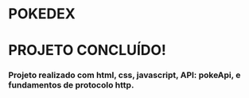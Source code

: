 # POKEDEX

# PROJETO CONCLUÍDO!

### Projeto realizado com html, css, javascript, API: pokeApi, e fundamentos de protocolo http.